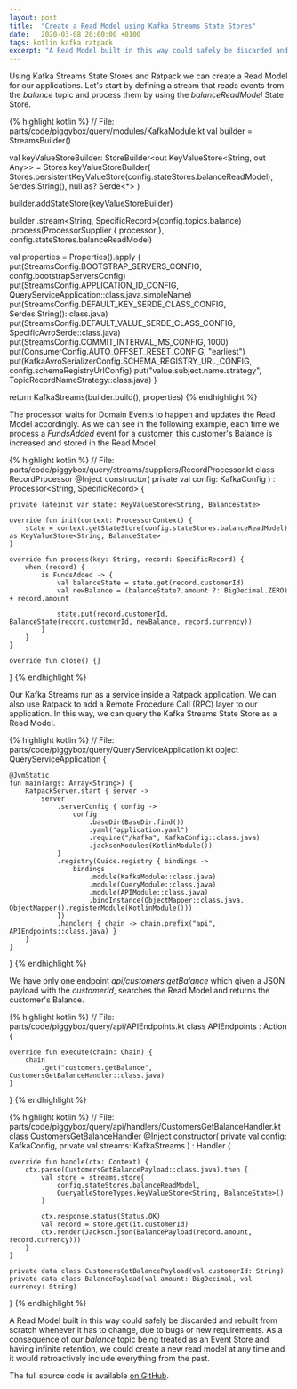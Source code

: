 ```yaml
---
layout: post
title:  "Create a Read Model using Kafka Streams State Stores"
date:   2020-03-08 20:00:00 +0100
tags: kotlin kafka ratpack
excerpt: "A Read Model built in this way could safely be discarded and rebuilt from scratch whenever it has to change, due to bugs or new requirements."
---
```

Using Kafka Streams State Stores and Ratpack we can create a Read Model for our applications. Let's start by defining a stream that reads events from the *balance* topic and process them by using the *balanceReadModel* State Store.

{% highlight kotlin %}
// File: parts/code/piggybox/query/modules/KafkaModule.kt
val builder = StreamsBuilder()

val keyValueStoreBuilder: StoreBuilder<out KeyValueStore<String, out Any>> =
    Stores.keyValueStoreBuilder(
        Stores.persistentKeyValueStore(config.stateStores.balanceReadModel),
        Serdes.String(),
        null as? Serde<*>
    )

builder.addStateStore(keyValueStoreBuilder)

builder
    .stream<String, SpecificRecord>(config.topics.balance)
    .process(ProcessorSupplier { processor }, config.stateStores.balanceReadModel)

val properties = Properties().apply {
    put(StreamsConfig.BOOTSTRAP_SERVERS_CONFIG, config.bootstrapServersConfig)
    put(StreamsConfig.APPLICATION_ID_CONFIG, QueryServiceApplication::class.java.simpleName)
    put(StreamsConfig.DEFAULT_KEY_SERDE_CLASS_CONFIG, Serdes.String()::class.java)
    put(StreamsConfig.DEFAULT_VALUE_SERDE_CLASS_CONFIG, SpecificAvroSerde::class.java)
    put(StreamsConfig.COMMIT_INTERVAL_MS_CONFIG, 1000)
    put(ConsumerConfig.AUTO_OFFSET_RESET_CONFIG, "earliest")
    put(KafkaAvroSerializerConfig.SCHEMA_REGISTRY_URL_CONFIG, config.schemaRegistryUrlConfig)
    put("value.subject.name.strategy", TopicRecordNameStrategy::class.java)
}

return KafkaStreams(builder.build(), properties)
{% endhighlight %}

The processor waits for Domain Events to happen and updates the Read Model accordingly. 
As we can see in the following example, each time we process a *FundsAdded* event for a customer, this customer's Balance is increased and stored in the Read Model.

{% highlight kotlin %}
// File: parts/code/piggybox/query/streams/suppliers/RecordProcessor.kt
class RecordProcessor @Inject constructor(
    private val config: KafkaConfig
) : Processor<String, SpecificRecord> {

    private lateinit var state: KeyValueStore<String, BalanceState>

    override fun init(context: ProcessorContext) {
        state = context.getStateStore(config.stateStores.balanceReadModel) as KeyValueStore<String, BalanceState>
    }

    override fun process(key: String, record: SpecificRecord) {
        when (record) {
            is FundsAdded -> {
                val balanceState = state.get(record.customerId)
                val newBalance = (balanceState?.amount ?: BigDecimal.ZERO) + record.amount

                state.put(record.customerId, BalanceState(record.customerId, newBalance, record.currency))
            }
        }
    }

    override fun close() {}
}
{% endhighlight %}

Our Kafka Streams run as a service inside a Ratpack application. We can also use Ratpack to add a Remote Procedure Call (RPC) layer to our application. In this way, we can query the Kafka Streams State Store as a Read Model. 

{% highlight kotlin %}
// File: parts/code/piggybox/query/QueryServiceApplication.kt
object QueryServiceApplication {

    @JvmStatic
    fun main(args: Array<String>) {
        RatpackServer.start { server ->
            server
                .serverConfig { config ->
                    config
                        .baseDir(BaseDir.find())
                        .yaml("application.yaml")
                        .require("/kafka", KafkaConfig::class.java)
                        .jacksonModules(KotlinModule())
                }
                .registry(Guice.registry { bindings ->
                    bindings
                        .module(KafkaModule::class.java)
                        .module(QueryModule::class.java)
                        .module(APIModule::class.java)
                        .bindInstance(ObjectMapper::class.java, ObjectMapper().registerModule(KotlinModule()))
                })
                .handlers { chain -> chain.prefix("api", APIEndpoints::class.java) }
        }
    }
}
{% endhighlight %}

We have only one endpoint *api/customers.getBalance* which given a JSON payload with the *customerId*, searches the Read Model and returns the customer's Balance.

{% highlight kotlin %}
// File: parts/code/piggybox/query/api/APIEndpoints.kt
class APIEndpoints : Action<Chain> {

    override fun execute(chain: Chain) {
        chain
            .get("customers.getBalance", CustomersGetBalanceHandler::class.java)
    }
}
{% endhighlight %}

{% highlight kotlin %}
// File: parts/code/piggybox/query/api/handlers/CustomersGetBalanceHandler.kt
class CustomersGetBalanceHandler @Inject constructor(
    private val config: KafkaConfig,
    private val streams: KafkaStreams
) : Handler {

    override fun handle(ctx: Context) {
        ctx.parse(CustomersGetBalancePayload::class.java).then {
            val store = streams.store(
                config.stateStores.balanceReadModel,
                QueryableStoreTypes.keyValueStore<String, BalanceState>()
            )

            ctx.response.status(Status.OK)
            val record = store.get(it.customerId)
            ctx.render(Jackson.json(BalancePayload(record.amount, record.currency)))
        }
    }

    private data class CustomersGetBalancePayload(val customerId: String)
    private data class BalancePayload(val amount: BigDecimal, val currency: String)
}
{% endhighlight %}

A Read Model built in this way could safely be discarded and rebuilt from scratch whenever it has to change, due to bugs or new requirements. 
As a consequence of our *balance* topic being treated as an Event Store and having infinite retention, we could create a new read model at any time and it would retroactively include everything from the past.

The full source code is available [on GitHub][github].

[github]: https://github.com/casasprunes/piggybox
